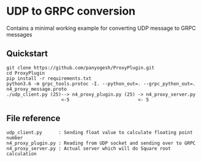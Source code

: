 # UDP to GRPC conversion

Contains a minimal working example for converting UDP message to GRPC messages

## Quickstart

```shell
git clone https://github.com/panyogesh/ProxyPlugin.git
cd ProxyPlugin
pip install -r requirements.txt
python3.6 -m grpc_tools.protoc -I. --python_out=. --grpc_python_out=. n4_proxy_message.proto
./udp_client.py (25)--> n4_proxy_plugin.py (25) -> n4_proxy_server.py
                    <-5                         <- 5
```                                             

## File reference
```
udp_client.py      : Sending float value to calculate floating point number
n4_proxy_plugin.py : Reading from UDP socket and sending over to GRPC
n4_proxy_server.py : Actual server which will do Square root calculation 
```
